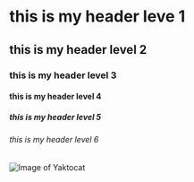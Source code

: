 # this is my header leve 1
## this is my header level 2
### this is my header level 3
#### this is my header level 4
##### this is my header level 5
###### this is my header level 6

![Image of Yaktocat](https://octodex.github.com/images/yaktocat.png)
